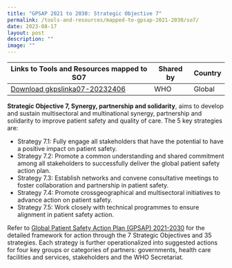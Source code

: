 ```yaml
---
title: "GPSAP 2021 to 2030: Strategic Objective 7"
permalink: /tools-and-resources/mapped-to-gpsap-2021-2030/so7/
date: 2023-08-17
layout: post
description: ""
image: ""
---
```

| Links to Tools and Resources mapped to SO7 | Shared by | Country |
| -------- | -------- | -------- |
| [Download gkpslinka07-20232406](/files/gkpslinka07-20232406.pdf)    | WHO | Global |

**Strategic Objective 7, Synergy, partnership
and solidarity**, aims to develop and sustain multisectoral and multinational synergy, partnership and solidarity to improve patient safety and quality of care. The 5 key strategies are:

* Strategy 7.1: Fully engage all stakeholders that have the potential to have a positive
impact on patient safety.
* Strategy 7.2: Promote a common understanding and shared commitment among all stakeholders to successfully deliver the global patient safety action plan.
* Strategy 7.3: Establish networks and convene consultative meetings to foster collaboration and partnership in patient safety.
* Strategy 7.4: Promote crossgeographical and multisectoral initiatives to advance action on patient safety.
* Strategy 7.5: Work closely with technical programmes to ensure alignment in patient safety action.

Refer to [Global Patient Safety Action Plan (GPSAP) 2021-2030](https://www.who.int/teams/integrated-health-services/patient-safety/policy/global-patient-safety-action-plan) for the detailed framework for action through the 7 Strategic Objectives and 35 strategies. Each strategy is further operationalized into suggested actions for four key groups or categories of partners: governments, health care facilities and services, stakeholders and the WHO Secretariat.